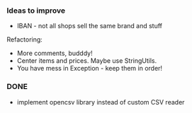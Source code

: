 

### Ideas to improve ###
+ IBAN - not all shops sell the same brand and stuff

Refactoring:
- More comments, budddy!
- Center items and prices. Maybe use StringUtils.
- You have mess in Exception - keep them in order!

### DONE ###
- implement opencsv library instead of custom CSV reader